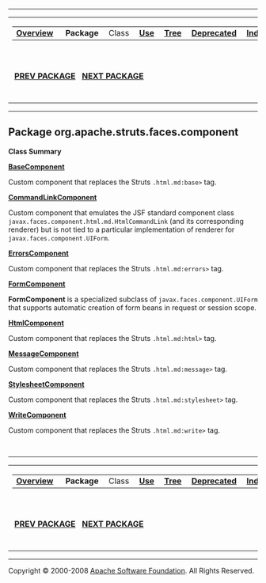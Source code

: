 ------------------------------------------------------------------------

<span id="navbar_top"></span> [](#skip-navbar_top "Skip navigation links")

<table>
<colgroup>
<col width="50%" />
<col width="50%" />
</colgroup>
<tbody>
<tr class="odd">
<td align="left"><span id="navbar_top_firstrow"></span>
<table>
<tbody>
<tr class="odd">
<td align="left"><a href="../../../../../overview-summary.html.md"><strong>Overview</strong></a> </td>
<td align="left"> <strong>Package</strong> </td>
<td align="left">Class </td>
<td align="left"><a href="package-use.html.md"><strong>Use</strong></a> </td>
<td align="left"><a href="package-tree.html.md"><strong>Tree</strong></a> </td>
<td align="left"><a href="../../../../../deprecated-list.html.md"><strong>Deprecated</strong></a> </td>
<td align="left"><a href="../../../../../index-all.html.md"><strong>Index</strong></a> </td>
<td align="left"><a href="../../../../../help-doc.html.md"><strong>Help</strong></a> </td>
</tr>
</tbody>
</table></td>
<td align="left"></td>
</tr>
<tr class="even">
<td align="left"> <a href="../../../../../org/apache/struts/faces/application/package-summary.html.md"><strong>PREV PACKAGE</strong></a>   <a href="../../../../../org/apache/struts/faces/renderer/package-summary.html"><strong>NEXT PACKAGE</strong></a></td>
<td align="left"><a href="../../../../../index.html.md?org/apache/struts/faces/component/package-summary.html"><strong>FRAMES</strong></a>    <a href="package-summary.html"><strong>NO FRAMES</strong></a>    
<a href="../../../../../allclasses-noframe.html.md"><strong>All Classes</strong></a></td>
</tr>
</tbody>
</table>

<span id="skip-navbar_top"></span>

------------------------------------------------------------------------

Package org.apache.struts.faces.component
-----------------------------------------

**Class Summary**

**[BaseComponent](../../../../../org/apache/struts/faces/component/BaseComponent.html.md "class in org.apache.struts.faces.component")**

Custom component that replaces the Struts `.html.md:base>` tag.

**[CommandLinkComponent](../../../../../org/apache/struts/faces/component/CommandLinkComponent.html.md "class in org.apache.struts.faces.component")**

Custom component that emulates the JSF standard component class `javax.faces.component.html.md.HtmlCommandLink` (and its corresponding renderer) but is not tied to a particular implementation of renderer for `javax.faces.component.UIForm`.

**[ErrorsComponent](../../../../../org/apache/struts/faces/component/ErrorsComponent.html.md "class in org.apache.struts.faces.component")**

Custom component that replaces the Struts `.html.md:errors>` tag.

**[FormComponent](../../../../../org/apache/struts/faces/component/FormComponent.html.md "class in org.apache.struts.faces.component")**

**FormComponent** is a specialized subclass of `javax.faces.component.UIForm` that supports automatic creation of form beans in request or session scope.

**[HtmlComponent](../../../../../org/apache/struts/faces/component/HtmlComponent.html.md "class in org.apache.struts.faces.component")**

Custom component that replaces the Struts `.html.md:html>` tag.

**[MessageComponent](../../../../../org/apache/struts/faces/component/MessageComponent.html.md "class in org.apache.struts.faces.component")**

Custom component that replaces the Struts `.html.md:message>` tag.

**[StylesheetComponent](../../../../../org/apache/struts/faces/component/StylesheetComponent.html.md "class in org.apache.struts.faces.component")**

Custom component that replaces the Struts `.html.md:stylesheet>` tag.

**[WriteComponent](../../../../../org/apache/struts/faces/component/WriteComponent.html.md "class in org.apache.struts.faces.component")**

Custom component that replaces the Struts `.html.md:write>` tag.

 

------------------------------------------------------------------------

<span id="navbar_bottom"></span> [](#skip-navbar_bottom "Skip navigation links")

<table>
<colgroup>
<col width="50%" />
<col width="50%" />
</colgroup>
<tbody>
<tr class="odd">
<td align="left"><span id="navbar_bottom_firstrow"></span>
<table>
<tbody>
<tr class="odd">
<td align="left"><a href="../../../../../overview-summary.html.md"><strong>Overview</strong></a> </td>
<td align="left"> <strong>Package</strong> </td>
<td align="left">Class </td>
<td align="left"><a href="package-use.html.md"><strong>Use</strong></a> </td>
<td align="left"><a href="package-tree.html.md"><strong>Tree</strong></a> </td>
<td align="left"><a href="../../../../../deprecated-list.html.md"><strong>Deprecated</strong></a> </td>
<td align="left"><a href="../../../../../index-all.html.md"><strong>Index</strong></a> </td>
<td align="left"><a href="../../../../../help-doc.html.md"><strong>Help</strong></a> </td>
</tr>
</tbody>
</table></td>
<td align="left"></td>
</tr>
<tr class="even">
<td align="left"> <a href="../../../../../org/apache/struts/faces/application/package-summary.html.md"><strong>PREV PACKAGE</strong></a>   <a href="../../../../../org/apache/struts/faces/renderer/package-summary.html"><strong>NEXT PACKAGE</strong></a></td>
<td align="left"><a href="../../../../../index.html.md?org/apache/struts/faces/component/package-summary.html"><strong>FRAMES</strong></a>    <a href="package-summary.html"><strong>NO FRAMES</strong></a>    
<a href="../../../../../allclasses-noframe.html.md"><strong>All Classes</strong></a></td>
</tr>
</tbody>
</table>

<span id="skip-navbar_bottom"></span>

------------------------------------------------------------------------

Copyright © 2000-2008 [Apache Software Foundation](http://www.apache.org/). All Rights Reserved.
